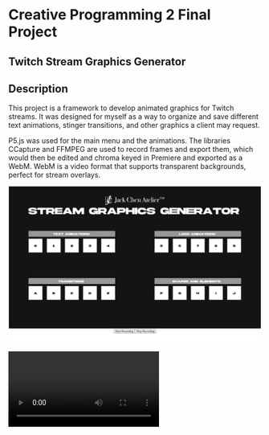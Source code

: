 # Creative Programming 2 Final Project
## Twitch Stream Graphics Generator

## Description
This project is a framework to develop animated graphics for Twitch streams. It was designed for myself as a way to organize and save different text animations, stinger transitions, and other graphics a client may request.

P5.js was used for the main menu and the animations. The libraries CCapture and FFMPEG are used to record frames and export them, which would then be edited and chroma keyed in Premiere and exported as a WebM. WebM is a video format that supports transparent backgrounds, perfect for stream overlays.

![screenshot](Documentation/MenuScreenshot.png)

![video](Documentation/ProgramDemo.mp4)
